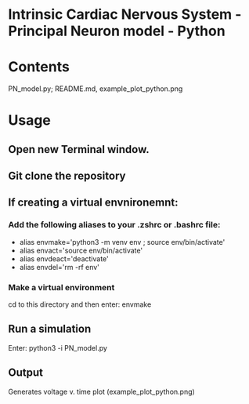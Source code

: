 # Intrinsic Cardiac Nervous System - Principal Neuron model - Python

# Contents
PN_model.py; README.md, example_plot_python.png

# Usage
## Open new Terminal window.

## Git clone the repository

## If creating a virtual envnironemnt:
### Add the following aliases to your .zshrc or .bashrc file:
* alias envmake='python3 -m venv env ; source env/bin/activate'
* alias envact='source env/bin/activate'
* alias envdeact='deactivate'
* alias envdel='rm -rf env'

### Make a virtual environment
cd to this directory and then enter:
envmake

## Run a simulation
Enter:
python3 -i PN_model.py

## Output
Generates voltage v. time plot (example_plot_python.png)

